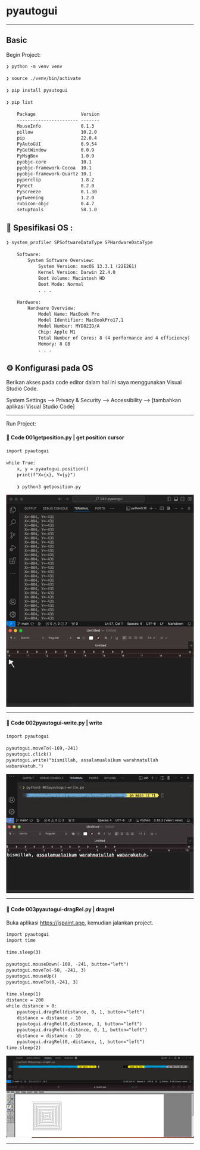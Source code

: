 # pyautogui

---

## Basic

Begin Project:

    ❯ python -m venv venv

    ❯ source ./venv/bin/activate

    ❯ pip install pyautogui

    ❯ pip list

        Package                 Version
        ----------------------- -------
        MouseInfo               0.1.3
        pillow                  10.2.0
        pip                     22.0.4
        PyAutoGUI               0.9.54
        PyGetWindow             0.0.9
        PyMsgBox                1.0.9
        pyobjc-core             10.1
        pyobjc-framework-Cocoa  10.1
        pyobjc-framework-Quartz 10.1
        pyperclip               1.8.2
        PyRect                  0.2.0
        PyScreeze               0.1.30
        pytweening              1.2.0
        rubicon-objc            0.4.7
        setuptools              58.1.0


## &#x1F4D6; Spesifikasi OS :

    ❯ system_profiler SPSoftwareDataType SPHardwareDataType

        Software:
            System Software Overview:
                System Version: macOS 13.3.1 (22E261)
                Kernel Version: Darwin 22.4.0
                Boot Volume: Macintosh HD
                Boot Mode: Normal    
                . . .

        Hardware:
            Hardware Overview:
                Model Name: MacBook Pro
                Model Identifier: MacBookPro17,1
                Model Number: MYD82ID/A
                Chip: Apple M1
                Total Number of Cores: 8 (4 performance and 4 efficiency)
                Memory: 8 GB
                . . .

## &#x2699; Konfigurasi pada OS

Berikan akses pada code editor dalam hal ini saya menggunakan Visual Studio Code.

System Settings --> Privacy & Security --> Accessibility --> [tambahkan aplikasi Visual Studio Code]

---

Run Project:

#### &#x1F680; Code 001getposition.py | get position cursor

    import pyautogui

    while True:
        x, y = pyautogui.position()
        print(f"X={x}, Y={y}")

        ❯ python3 getposition.py

<p align="center">
    <img src="./gambar-petunjuk/ss_getposition_1.1.png" alt="ss_getposition_1.1" style="display: block; margin: 0 auto;">
</p>

---

#### &#x1F680; Code 002pyautogui-write.py | write

    import pyautogui

    pyautogui.moveTo(-169,-241)
    pyautogui.click()
    pyautogui.write("bismillah, assalamualaikum warahmatullah wabarakatuh.")

<p align="center">
    <img src="./gambar-petunjuk/ss_pyautogui_write_1.png" alt="ss_pyautogui_write_1" style="display: block; margin: 0 auto;">
</p>

---

#### &#x1F680; Code 003pyautogui-dragRel.py | dragrel

Buka aplikasi https://jspaint.app, kemudian jalankan project.


    import pyautogui
    import time

    time.sleep(3)

    pyautogui.mouseDown(-100, -241, button="left")
    pyautogui.moveTo(-50, -241, 3)
    pyautogui.mouseUp()
    pyautogui.moveTo(0,-241, 3)

    time.sleep(1)
    distance = 200
    while distance > 0:
        pyautogui.dragRel(distance, 0, 1, button="left")
        distance = distance - 10
        pyautogui.dragRel(0,distance, 1, button="left")
        pyautogui.dragRel(-distance, 0, 1, button="left")
        distance = distance - 10
        pyautogui.dragRel(0,-distance, 1, button="left")
    time.sleep(2)

<p align="center">
    <img src="./gambar-petunjuk/ss_pyautogui_dragrel_1.png" alt="ss_pyautogui_dragrel_1" style="display: block; margin: 0 auto;">
</p>

---